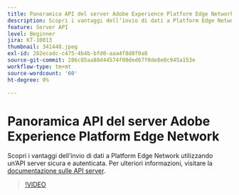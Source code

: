 ```yaml
---
title: Panoramica API del server Adobe Experience Platform Edge Network
description: Scopri i vantaggi dell’invio di dati a Platform Edge Network utilizzando un’API server sicura e autenticata.
feature: Server API
level: Beginner
jira: KT-10013
thumbnail: 341448.jpeg
exl-id: 282ecadc-c475-4b4b-bfd0-aaa4f8d8f0a8
source-git-commit: 286c85aa88d44574f00ded67f0de8e0c945a153e
workflow-type: tm+mt
source-wordcount: '60'
ht-degree: 0%

---
```


# Panoramica API del server Adobe Experience Platform Edge Network

Scopri i vantaggi dell’invio di dati a Platform Edge Network utilizzando un’API server sicura e autenticata. Per ulteriori informazioni, visitare la [documentazione sulle API server](https://experienceleague.adobe.com/docs/experience-platform/edge-network-server-api/overview.html?lang=it).

>[!VIDEO](https://video.tv.adobe.com/v/341448?learn=on&enablevpops)
